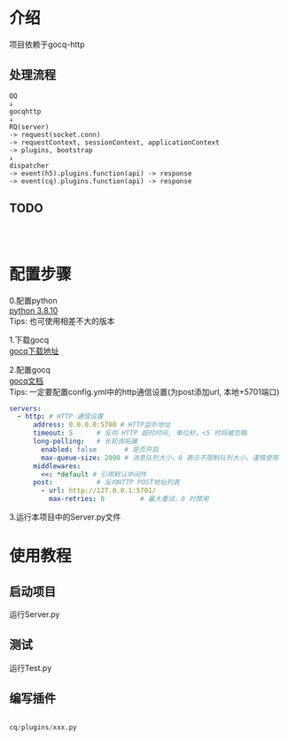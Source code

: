 # 介绍
项目依赖于gocq-http  

## 处理流程
```text
QQ
↓
gocqhttp
↓
RQ(server)
-> request(socket.conn)
-> requestContext, sessionContext, applicationContext
-> plugins, bootstrap
↓
dispatcher
-> event(h5).plugins.function(api) -> response
-> event(cq).plugins.function(api) -> response
```

## TODO
```text



```


# 配置步骤
0.配置python  
[python 3.8.10](https://www.python.org/)  
Tips: 也可使用相差不大的版本

1.下载gocq  
[gocq下载地址](https://github.com/Mrs4s/go-cqhttp/releases)

2.配置gocq  
[gocq文档](https://docs.go-cqhttp.org/guide/quick_start.html#%E5%9F%BA%E7%A1%80%E6%95%99%E7%A8%8B)  
Tips: 一定要配置config.yml中的http通信设置(为post添加url, 本地+5701端口)
```yaml
servers:
  - http: # HTTP 通信设置
      address: 0.0.0.0:5700 # HTTP监听地址
      timeout: 5      # 反向 HTTP 超时时间, 单位秒，<5 时将被忽略
      long-polling:   # 长轮询拓展
        enabled: false       # 是否开启
        max-queue-size: 2000 # 消息队列大小，0 表示不限制队列大小，谨慎使用
      middlewares:
        <<: *default # 引用默认中间件
      post:           # 反向HTTP POST地址列表
        - url: http://127.0.0.1:5701/
          max-retries: 0         # 最大重试，0 时禁用
```

3.运行本项目中的Server.py文件


# 使用教程

## 启动项目
运行Server.py

## 测试
运行Test.py

## 编写插件
```python

cq/plugins/xxx.py

```

